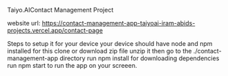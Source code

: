    Taiyo.AI Contact Management Project 

website url: https://contact-management-app-taiyoai-iram-abids-projects.vercel.app/contact-page

Steps to setup it for your device
your device should have node and npm installed for this 
clone or download zip file 
unzip it 
then go to the ./contact-management-app directory
run npm install for downloading dependencies
run npm start to run the app on your screeen.
 
 
